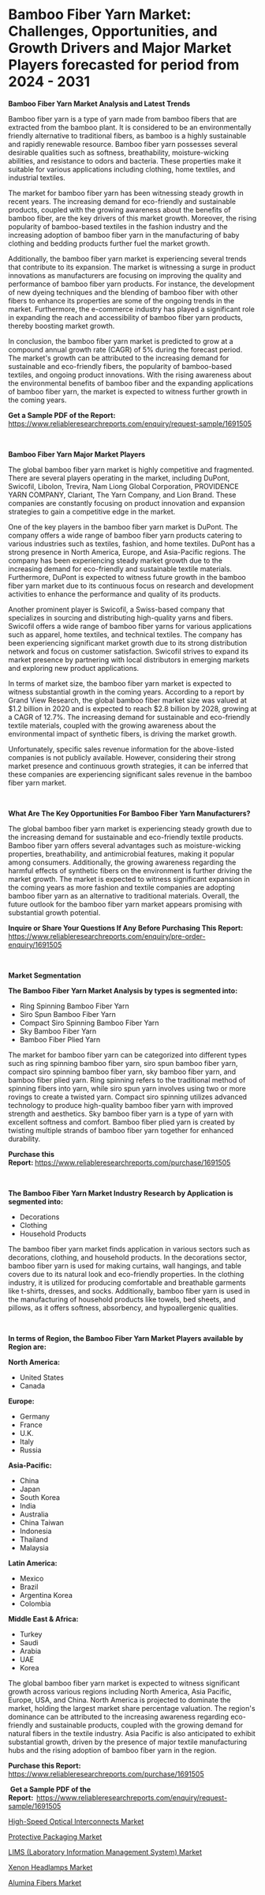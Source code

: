 <p><h1>Bamboo Fiber Yarn Market: Challenges, Opportunities, and Growth Drivers and Major Market Players forecasted for period from 2024 - 2031</h1></p><p><strong>Bamboo Fiber Yarn Market Analysis and Latest Trends</strong></p>
<p><p>Bamboo fiber yarn is a type of yarn made from bamboo fibers that are extracted from the bamboo plant. It is considered to be an environmentally friendly alternative to traditional fibers, as bamboo is a highly sustainable and rapidly renewable resource. Bamboo fiber yarn possesses several desirable qualities such as softness, breathability, moisture-wicking abilities, and resistance to odors and bacteria. These properties make it suitable for various applications including clothing, home textiles, and industrial textiles.</p><p>The market for bamboo fiber yarn has been witnessing steady growth in recent years. The increasing demand for eco-friendly and sustainable products, coupled with the growing awareness about the benefits of bamboo fiber, are the key drivers of this market growth. Moreover, the rising popularity of bamboo-based textiles in the fashion industry and the increasing adoption of bamboo fiber yarn in the manufacturing of baby clothing and bedding products further fuel the market growth.</p><p>Additionally, the bamboo fiber yarn market is experiencing several trends that contribute to its expansion. The market is witnessing a surge in product innovations as manufacturers are focusing on improving the quality and performance of bamboo fiber yarn products. For instance, the development of new dyeing techniques and the blending of bamboo fiber with other fibers to enhance its properties are some of the ongoing trends in the market. Furthermore, the e-commerce industry has played a significant role in expanding the reach and accessibility of bamboo fiber yarn products, thereby boosting market growth.</p><p>In conclusion, the bamboo fiber yarn market is predicted to grow at a compound annual growth rate (CAGR) of 5% during the forecast period. The market's growth can be attributed to the increasing demand for sustainable and eco-friendly fibers, the popularity of bamboo-based textiles, and ongoing product innovations. With the rising awareness about the environmental benefits of bamboo fiber and the expanding applications of bamboo fiber yarn, the market is expected to witness further growth in the coming years.</p></p>
<p><strong>Get a Sample PDF of the Report:&nbsp;</strong> <a href="https://www.reliableresearchreports.com/enquiry/request-sample/1691505">https://www.reliableresearchreports.com/enquiry/request-sample/1691505</a></p>
<p>&nbsp;</p>
<p><strong>Bamboo Fiber Yarn Major Market Players</strong></p>
<p><p>The global bamboo fiber yarn market is highly competitive and fragmented. There are several players operating in the market, including DuPont, Swicofil, Libolon, Trevira, Nam Liong Global Corporation, PROVIDENCE YARN COMPANY, Clariant, The Yarn Company, and Lion Brand. These companies are constantly focusing on product innovation and expansion strategies to gain a competitive edge in the market.</p><p>One of the key players in the bamboo fiber yarn market is DuPont. The company offers a wide range of bamboo fiber yarn products catering to various industries such as textiles, fashion, and home textiles. DuPont has a strong presence in North America, Europe, and Asia-Pacific regions. The company has been experiencing steady market growth due to the increasing demand for eco-friendly and sustainable textile materials. Furthermore, DuPont is expected to witness future growth in the bamboo fiber yarn market due to its continuous focus on research and development activities to enhance the performance and quality of its products.</p><p>Another prominent player is Swicofil, a Swiss-based company that specializes in sourcing and distributing high-quality yarns and fibers. Swicofil offers a wide range of bamboo fiber yarns for various applications such as apparel, home textiles, and technical textiles. The company has been experiencing significant market growth due to its strong distribution network and focus on customer satisfaction. Swicofil strives to expand its market presence by partnering with local distributors in emerging markets and exploring new product applications.</p><p>In terms of market size, the bamboo fiber yarn market is expected to witness substantial growth in the coming years. According to a report by Grand View Research, the global bamboo fiber market size was valued at $1.2 billion in 2020 and is expected to reach $2.8 billion by 2028, growing at a CAGR of 12.7%. The increasing demand for sustainable and eco-friendly textile materials, coupled with the growing awareness about the environmental impact of synthetic fibers, is driving the market growth.</p><p>Unfortunately, specific sales revenue information for the above-listed companies is not publicly available. However, considering their strong market presence and continuous growth strategies, it can be inferred that these companies are experiencing significant sales revenue in the bamboo fiber yarn market.</p></p>
<p>&nbsp;</p>
<p><strong>What Are The Key Opportunities For Bamboo Fiber Yarn Manufacturers?</strong></p>
<p><p>The global bamboo fiber yarn market is experiencing steady growth due to the increasing demand for sustainable and eco-friendly textile products. Bamboo fiber yarn offers several advantages such as moisture-wicking properties, breathability, and antimicrobial features, making it popular among consumers. Additionally, the growing awareness regarding the harmful effects of synthetic fibers on the environment is further driving the market growth. The market is expected to witness significant expansion in the coming years as more fashion and textile companies are adopting bamboo fiber yarn as an alternative to traditional materials. Overall, the future outlook for the bamboo fiber yarn market appears promising with substantial growth potential.</p></p>
<p><strong>Inquire or Share Your Questions If Any Before Purchasing This Report:</strong> <a href="https://www.reliableresearchreports.com/enquiry/pre-order-enquiry/1691505">https://www.reliableresearchreports.com/enquiry/pre-order-enquiry/1691505</a></p>
<p>&nbsp;</p>
<p><strong>Market Segmentation</strong></p>
<p><strong>The Bamboo Fiber Yarn Market Analysis by types is segmented into:</strong></p>
<p><ul><li>Ring Spinning Bamboo Fiber Yarn</li><li>Siro Spun Bamboo Fiber Yarn</li><li>Compact Siro Spinning Bamboo Fiber Yarn</li><li>Sky Bamboo Fiber Yarn</li><li>Bamboo Fiber Plied Yarn</li></ul></p>
<p><p>The market for bamboo fiber yarn can be categorized into different types such as ring spinning bamboo fiber yarn, siro spun bamboo fiber yarn, compact siro spinning bamboo fiber yarn, sky bamboo fiber yarn, and bamboo fiber plied yarn. Ring spinning refers to the traditional method of spinning fibers into yarn, while siro spun yarn involves using two or more rovings to create a twisted yarn. Compact siro spinning utilizes advanced technology to produce high-quality bamboo fiber yarn with improved strength and aesthetics. Sky bamboo fiber yarn is a type of yarn with excellent softness and comfort. Bamboo fiber plied yarn is created by twisting multiple strands of bamboo fiber yarn together for enhanced durability.</p></p>
<p><strong>Purchase this Report:&nbsp;</strong><a href="https://www.reliableresearchreports.com/purchase/1691505">https://www.reliableresearchreports.com/purchase/1691505</a></p>
<p>&nbsp;</p>
<p><strong>The Bamboo Fiber Yarn Market Industry Research by Application is segmented into:</strong></p>
<p><ul><li>Decorations</li><li>Clothing</li><li>Household Products</li></ul></p>
<p><p>The bamboo fiber yarn market finds application in various sectors such as decorations, clothing, and household products. In the decorations sector, bamboo fiber yarn is used for making curtains, wall hangings, and table covers due to its natural look and eco-friendly properties. In the clothing industry, it is utilized for producing comfortable and breathable garments like t-shirts, dresses, and socks. Additionally, bamboo fiber yarn is used in the manufacturing of household products like towels, bed sheets, and pillows, as it offers softness, absorbency, and hypoallergenic qualities.</p></p>
<p>&nbsp;</p>
<p><strong>In terms of Region, the Bamboo Fiber Yarn Market Players available by Region are:</strong></p>
<p>
    <p> <strong> North America: </strong>
        <ul>
            <li>United States</li>
            <li>Canada</li>
        </ul>
        </p> 
    <p> <strong> Europe: </strong>
        <ul>
            <li>Germany</li>
            <li>France</li>
            <li>U.K.</li>
            <li>Italy</li>
            <li>Russia</li>
        </ul>
        </p> 
    <p> <strong> Asia-Pacific: </strong>
        <ul>
            <li>China</li>
            <li>Japan</li>
            <li>South Korea</li>
            <li>India</li>
            <li>Australia</li>
            <li>China Taiwan</li>
            <li>Indonesia</li>
            <li>Thailand</li>
            <li>Malaysia</li>
        </ul>
        </p> 
    <p> <strong> Latin America: </strong>
        <ul>
            <li>Mexico</li>
            <li>Brazil</li>
            <li>Argentina Korea</li>
            <li>Colombia</li>
        </ul>
        </p> 
    <p> <strong> Middle East & Africa: </strong>
        <ul>
            <li>Turkey</li>
            <li>Saudi</li>
            <li>Arabia</li>
            <li>UAE</li>
            <li>Korea</li>
        </ul>
    </p>
    </p>
<p><p>The global bamboo fiber yarn market is expected to witness significant growth across various regions including North America, Asia Pacific, Europe, USA, and China. North America is projected to dominate the market, holding the largest market share percentage valuation. The region's dominance can be attributed to the increasing awareness regarding eco-friendly and sustainable products, coupled with the growing demand for natural fibers in the textile industry. Asia Pacific is also anticipated to exhibit substantial growth, driven by the presence of major textile manufacturing hubs and the rising adoption of bamboo fiber yarn in the region.</p></p>
<p><strong>Purchase this Report: </strong><a href="https://www.reliableresearchreports.com/purchase/1691505">https://www.reliableresearchreports.com/purchase/1691505</a></p>
<p>&nbsp;<strong>Get a Sample PDF of the Report:&nbsp;&nbsp;</strong><a href="https://www.reliableresearchreports.com/enquiry/request-sample/1691505">https://www.reliableresearchreports.com/enquiry/request-sample/1691505</a></p>
<p><strong></strong></p>
<p><p><a href="https://github.com/eeaveuhhh/Market-Research-Report-List-1/blob/main/high-speed-optical-interconnects-market.md">High-Speed Optical Interconnects Market</a></p><p><a href="https://medium.com/@hannahrivera83/protective-packaging-market-research-report-its-history-and-forecast-2024-to-2031-0f66641fb06d">Protective Packaging Market</a></p><p><a href="https://github.com/derrinmiltonellis35gcl/Market-Research-Report-List-1/blob/main/lims-laboratory-information-management-system-market.md">LIMS (Laboratory Information Management System) Market</a></p><p><a href="https://medium.com/p/04deba07db12/edit">Xenon Headlamps Market</a></p><p><a href="https://medium.com/@hannahrivera83/alumina-fibers-nbsp-market-focuses-on-market-share-size-and-projected-forecast-till-2031-b54953332125">Alumina Fibers Market</a></p></p>